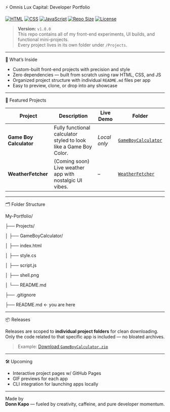 ⚡ Omnis Lux Capital: Developer Portfolio

[![HTML](https://img.shields.io/badge/HTML5-E34F26?style=flat&logo=html5&logoColor=white)](https://developer.mozilla.org/en-US/docs/Web/HTML)
[![CSS](https://img.shields.io/badge/CSS3-1572B6?style=flat&logo=css3&logoColor=white)](https://developer.mozilla.org/en-US/docs/Web/CSS)
[![JavaScript](https://img.shields.io/badge/JavaScript-F7DF1E?style=flat&logo=javascript&logoColor=black)](https://developer.mozilla.org/en-US/docs/Web/JavaScript)
[![Repo Size](https://img.shields.io/github/repo-size/Omnis-Lux-Capital/My-Portfolio?color=blueviolet)](https://github.com/Omnis-Lux-Capital/My-Portfolio)
[![License](https://img.shields.io/badge/license-MIT-success)](LICENSE)

> **Version:** `v1.0.0`  
> This repo contains all of my front-end experiments, UI builds, and functional mini-projects.  
> Every project lives in its own folder under `/Projects`.

---

🧠 What’s Inside

- Custom-built front-end projects with precision and style
- Zero dependencies — built from scratch using raw HTML, CSS, and JS
- Organized project structure with individual `README.md` files per app
- Easy to preview, clone, or drop into any showcase

---

🚀 Featured Projects

| Project | Description | Live Demo | Folder |
|--------|-------------|------------|--------|
| **Game Boy Calculator** | Fully functional calculator styled to look like a Game Boy Color. | _Local only_ | [`GameBoyCalculator`](./Projects/GameBoyCalculator) |
| **WeatherFetcher** | (Coming soon) Live weather app with nostalgic UI vibes. | – | [`WeatherFetcher`](./Projects/WeatherFetcher) |

---

🗂 Folder Structure

My-Portfolio/

├── Projects/

│   ├── GameBoyCalculator/

│     ├── index.html

│     ├── style.cs

│     ├── script.js

│     ├── shell.png

│     └── README.md

├── .gitignore

├── README.md ← you are here

---

📦 Releases

Releases are scoped to **individual project folders** for clean downloading.  
Only the code related to that specific app is included — no bloated archives.

> Example: [Download `GameBoyCalculator.zip`](https://github.com/Omnis-Lux-Capital/My-Portfolio/releases/tag/v1.0.0)

---

🛠 Upcoming

- Interactive project pages w/ GitHub Pages
- GIF previews for each app
- CLI integration for launching apps locally

---

Made by  
**Donn Kapo** — fueled by creativity, caffeine, and pure developer momentum.
